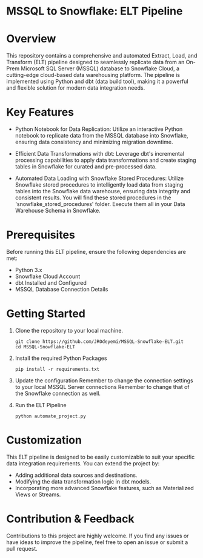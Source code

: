 # MSSQL to Snowflake: ELT Pipeline

# Overview

This repository contains a comprehensive and automated Extract, Load, and Transform (ELT) pipeline designed to seamlessly replicate data from an On-Prem Microsoft SQL Server (MSSQL) database to Snowflake Cloud, a cutting-edge cloud-based data warehousing platform. The pipeline is implemented using Python and dbt (data build tool), making it a powerful and flexible solution for modern data integration needs.

# Key Features

- Python Notebook for Data Replication: Utilize an interactive Python notebook to replicate data from the MSSQL database into Snowflake, ensuring data consistency and minimizing migration downtime.

- Efficient Data Transformations with dbt: Leverage dbt's incremental processing capabilities to apply data transformations and create staging tables in Snowflake for curated and pre-processed data.

- Automated Data Loading with Snowflake Stored Procedures: Utilize Snowflake stored procedures to intelligently load data from staging tables into the Snowflake data warehouse, ensuring data integrity and consistent results. You will find these stored procedures in the 'snowflake_stored_procedures' folder. Execute them all in your Data Warehouse Schema in Snowflake.

# Prerequisites

Before running this ELT pipeline, ensure the following dependencies are met:

- Python 3.x
- Snowflake Cloud Account
- dbt Installed and Configured
- MSSQL Database Connection Details

# Getting Started

1. Clone the repository to your local machine.
   ~~~
   git clone https://github.com/JROdeyemi/MSSQL-Snowflake-ELT.git
   cd MSSQL-Snowflake-ELT
   ~~~

2. Install the required Python Packages
   ~~~
   pip install -r requirements.txt
   ~~~

3. Update the configuration
   Remember to change the connection settings to your local MSSQL Server connections
   Remember to change that of the Snowflake connection as well.

4. Run the ELT Pipeline
   ~~~
   python automate_project.py
   ~~~

# Customization

This ELT pipeline is designed to be easily customizable to suit your specific data integration requirements. You can extend the project by:

- Adding additional data sources and destinations.
- Modifying the data transformation logic in dbt models.
- Incorporating more advanced Snowflake features, such as Materialized Views or Streams.

# Contribution & Feedback

Contributions to this project are highly welcome. If you find any issues or have ideas to improve the pipeline, feel free to open an issue or submit a pull request.
